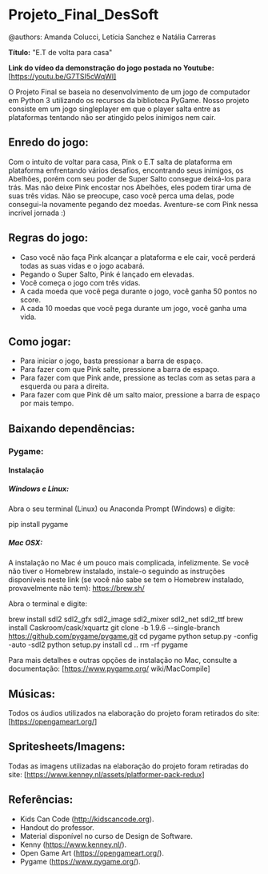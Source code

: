 # Projeto_Final_DesSoft

@authors: Amanda Colucci, Letícia Sanchez e Natália Carreras

**Título:** "E.T de volta para casa"

**Link do vídeo da demonstração do jogo postada no Youtube:** [https://youtu.be/G7TSI5cWqWI]

O Projeto Final se baseia no desenvolvimento de um jogo de computador em Python 3 utilizando os recursos da biblioteca PyGame. Nosso projeto consiste em um jogo singleplayer em que o player salta entre as plataformas tentando não ser atingido pelos inimigos nem cair. 

## Enredo do jogo:

  Com o intuito de voltar para casa, Pink o E.T salta de plataforma em plataforma enfrentando vários desafios, encontrando seus inimigos, os Abelhões, porém com seu poder de Super Salto consegue deixá-los para trás. Mas não deixe Pink encostar nos Abelhões, eles podem tirar uma de suas três vidas. Não se preocupe, caso você perca uma delas, pode consegui-la novamente pegando dez moedas. Aventure-se com Pink nessa incrível jornada :)
  
## Regras do jogo:
  
- Caso você não faça Pink alcançar a plataforma e ele cair, você perderá todas as suas vidas e o jogo acabará.
- Pegando o Super Salto, Pink é lançado em elevadas. 
- Você começa o jogo com três vidas.
- A cada moeda que você pega durante o jogo, você ganha 50 pontos no score. 
- A cada 10 moedas que você pega durante um jogo, você ganha uma vida.

## Como jogar:
  
- Para iniciar o jogo, basta pressionar a barra de espaço. 
- Para fazer com que Pink salte, pressione a barra de espaço.
- Para fazer com que Pink ande, pressione as teclas com as setas para a esquerda ou para a direita.
- Para fazer com que Pink dê um salto maior, pressione a barra de espaço por mais tempo.

## Baixando dependências:

### Pygame:
  
#### Instalação
  
##### Windows e Linux:
  
  Abra o seu terminal (Linux) ou Anaconda Prompt (Windows) e digite:

  pip install pygame

##### Mac OSX:
  
  A instalação no Mac é um pouco mais complicada, infelizmente. Se você não tiver o Homebrew instalado, instale-o seguindo as instruções disponíveis neste link (se você não sabe se tem o Homebrew instalado, provavelmente não tem): https://brew.sh/
   
  Abra o terminal e digite:

  brew install sdl2 sdl2_gfx sdl2_image sdl2_mixer sdl2_net sdl2_ttf
  brew install Caskroom/cask/xquartz
  git clone -b 1.9.6 --single-branch https://github.com/pygame/pygame.git cd pygame
  python setup.py -config -auto -sdl2
  python setup.py install
  cd ..
  rm -rf pygame

  Para mais detalhes e outras opções de instalação no Mac, consulte a documentação: [https://www.pygame.org/ wiki/MacCompile]

## Músicas:

Todos os áudios utilizados na elaboração do projeto foram retirados do site: [https://opengameart.org/]

## Spritesheets/Imagens:

Todas as imagens utilizadas na elaboração do projeto foram retiradas do site: [https://www.kenney.nl/assets/platformer-pack-redux]

## Referências:

- Kids Can Code (http://kidscancode.org).
- Handout do professor.
- Material disponível no curso de Design de Software.
- Kenny (https://www.kenney.nl/).
- Open Game Art (https://opengameart.org/).
- Pygame (https://www.pygame.org/).
